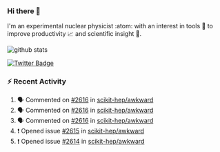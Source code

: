 ### Hi there 👋 

I'm an experimental nuclear physicist :atom: with an interest in tools :wrench: to improve productivity :chart_with_upwards_trend: and scientific insight :telescope:.

![github stats](https://github-readme-stats.vercel.app/api?username=agoose77&show_icons=true&hide_rank=true&hide_title=true&bg_color=30,e76445,904e95&text_color=efe3ec&icon_color=efe3ec)
<!--
**agoose77/agoose77** is a ✨ _special_ ✨ repository because its `README.md` (this file) appears on your GitHub profile.

Here are some ideas to get you started:

- 🔭 I’m currently working on ...
- 🌱 I’m currently learning ...
- 👯 I’m looking to collaborate on ...
- 🤔 I’m looking for help with ...
- 💬 Ask me about ...
- 📫 How to reach me: ...
- 😄 Pronouns: ...
- ⚡ Fun fact: ...
-->

[![Twitter Badge](https://img.shields.io/twitter/follow/agoose77?style=flat-square&logo=Twitter&logoColor=white&color=cornflowerblue)](https://twitter.com/agoose77)

### :zap: Recent Activity

<!--START_SECTION:activity-->
1. 🗣 Commented on [#2616](https://github.com/scikit-hep/awkward/pull/2616#issuecomment-1667825759) in [scikit-hep/awkward](https://github.com/scikit-hep/awkward)
2. 🗣 Commented on [#2616](https://github.com/scikit-hep/awkward/pull/2616#issuecomment-1667704440) in [scikit-hep/awkward](https://github.com/scikit-hep/awkward)
3. 🗣 Commented on [#2616](https://github.com/scikit-hep/awkward/pull/2616#issuecomment-1666920708) in [scikit-hep/awkward](https://github.com/scikit-hep/awkward)
4. ❗ Opened issue [#2615](https://github.com/scikit-hep/awkward/issues/2615) in [scikit-hep/awkward](https://github.com/scikit-hep/awkward)
5. ❗ Opened issue [#2614](https://github.com/scikit-hep/awkward/issues/2614) in [scikit-hep/awkward](https://github.com/scikit-hep/awkward)
<!--END_SECTION:activity-->
